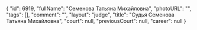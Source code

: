 {
    "id": 6919,
    "fullName": "Семенова Татьяна Михайловна",
    "photoURL": "",
    "tags": [],
    "comment": "",
    "layout": "judge",
    "title": "Судья Семенова Татьяна Михайловна",
    "court": null,
    "previousCourt": null,
    "career": null
}
